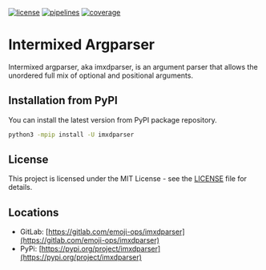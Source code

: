 [![license](https://img.shields.io/badge/license-MIT-brightgreen)](https://spdx.org/licenses/MIT.html)
[![pipelines](https://gitlab.com/emoji-ops/imxdparser/badges/master/pipeline.svg)](https://gitlab.com/emoji-ops/imxdparser/pipelines)
[![coverage](https://gitlab.com/emoji-ops/imxdparser/badges/master/coverage.svg)](http://imxdparser.docs.emoji-ops.ovh/coverage/index.html)

# Intermixed Argparser

Intermixed argparser, aka imxdparser, is an argument parser that allows the unordered full mix of optional and positional arguments.

## Installation from PyPI

You can install the latest version from PyPI package repository.

~~~bash
python3 -mpip install -U imxdparser
~~~

## License

This project is licensed under the MIT License - see the [LICENSE](LICENSE) file for details.

## Locations

  * GitLab: [https://gitlab.com/emoji-ops/imxdparser](https://gitlab.com/emoji-ops/imxdparser)
  * PyPi: [https://pypi.org/project/imxdparser](https://pypi.org/project/imxdparser)
